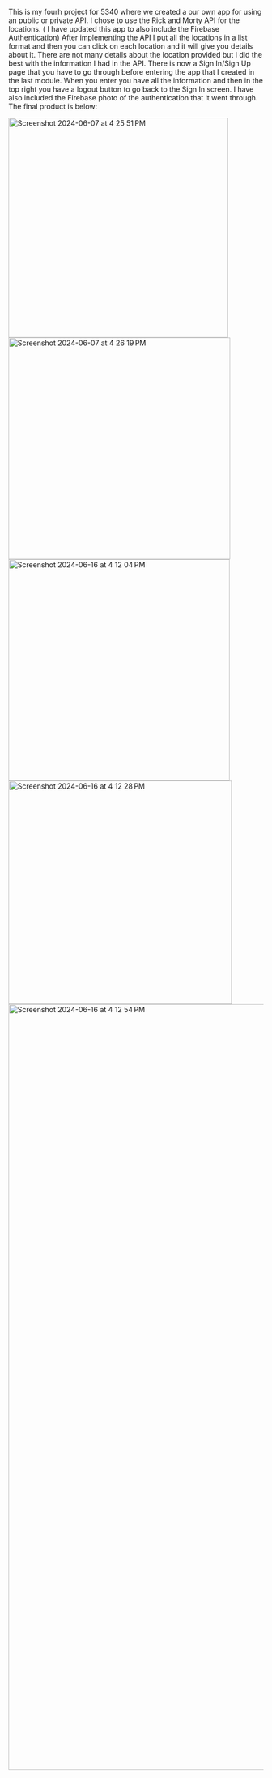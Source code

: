 This is my fourh project for 5340 where we created a our own app for using an public or private API. I chose to use the Rick and Morty API for the locations. ( I have updated this app to also include the Firebase Authentication)
After implementing the API I put all the locations in a list format and then you can click on each location and it will give you details about it.
There are not many details about the location provided but I did the best with the information I had in the API.
There is now a Sign In/Sign Up page that you have to go through before entering the app that I created in the last module.
When you enter you have all the information and then in the top right you have a logout button to go back to the Sign In screen.
I have also included the Firebase photo of the authentication that it went through.
The final product is below:

<img width="434" alt="Screenshot 2024-06-07 at 4 25 51 PM" src="https://github.com/maorn124/RIckandMorty/assets/127888167/4264e536-09e4-4ef2-b932-a8f9791ecd44">
<img width="438" alt="Screenshot 2024-06-07 at 4 26 19 PM" src="https://github.com/maorn124/RIckandMorty/assets/127888167/6f45927c-2d18-49df-aeaa-ea2830d8b4d6">
<img width="437" alt="Screenshot 2024-06-16 at 4 12 04 PM" src="https://github.com/maorn124/RIckandMorty-Auth/assets/127888167/0b537ff8-037c-4291-9e11-e87a079be176">
<img width="441" alt="Screenshot 2024-06-16 at 4 12 28 PM" src="https://github.com/maorn124/RIckandMorty-Auth/assets/127888167/e36dbf56-f44a-4f22-ac7b-9223a9b57171">
<img width="1512" alt="Screenshot 2024-06-16 at 4 12 54 PM" src="https://github.com/maorn124/RIckandMorty-Auth/assets/127888167/8c89065c-ac3f-4e09-840f-1739671ffb04">



